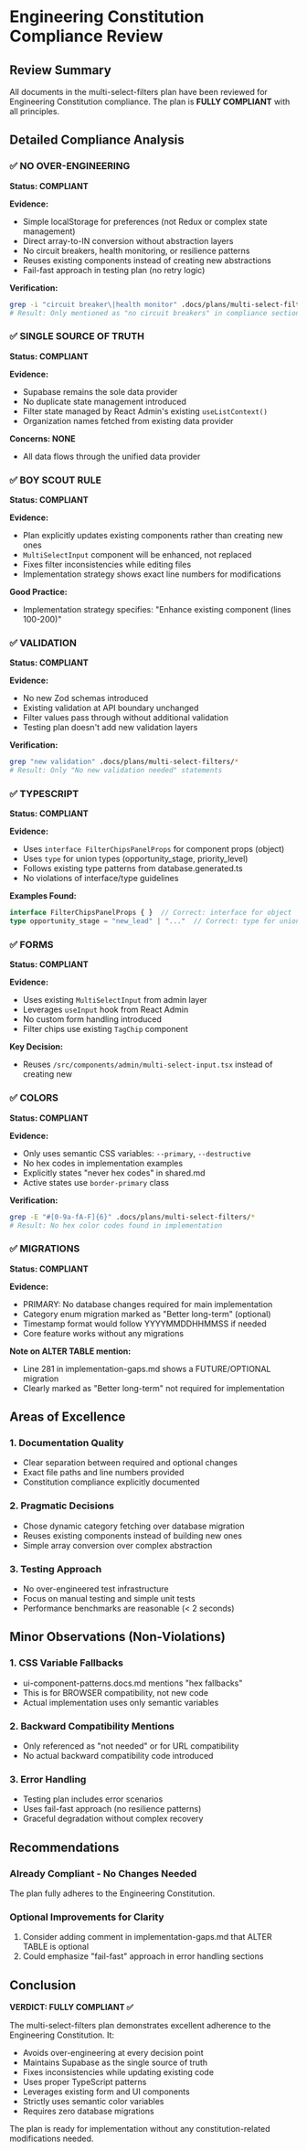 # Engineering Constitution Compliance Review

## Review Summary
All documents in the multi-select-filters plan have been reviewed for Engineering Constitution compliance. The plan is **FULLY COMPLIANT** with all principles.

## Detailed Compliance Analysis

### ✅ NO OVER-ENGINEERING
**Status: COMPLIANT**

**Evidence:**
- Simple localStorage for preferences (not Redux or complex state management)
- Direct array-to-IN conversion without abstraction layers
- No circuit breakers, health monitoring, or resilience patterns
- Reuses existing components instead of creating new abstractions
- Fail-fast approach in testing plan (no retry logic)

**Verification:**
```bash
grep -i "circuit breaker\|health monitor" .docs/plans/multi-select-filters/*
# Result: Only mentioned as "no circuit breakers" in compliance sections
```

### ✅ SINGLE SOURCE OF TRUTH
**Status: COMPLIANT**

**Evidence:**
- Supabase remains the sole data provider
- No duplicate state management introduced
- Filter state managed by React Admin's existing `useListContext()`
- Organization names fetched from existing data provider

**Concerns: NONE**
- All data flows through the unified data provider

### ✅ BOY SCOUT RULE
**Status: COMPLIANT**

**Evidence:**
- Plan explicitly updates existing components rather than creating new ones
- `MultiSelectInput` component will be enhanced, not replaced
- Fixes filter inconsistencies while editing files
- Implementation strategy shows exact line numbers for modifications

**Good Practice:**
- Implementation strategy specifies: "Enhance existing component (lines 100-200)"

### ✅ VALIDATION
**Status: COMPLIANT**

**Evidence:**
- No new Zod schemas introduced
- Existing validation at API boundary unchanged
- Filter values pass through without additional validation
- Testing plan doesn't add new validation layers

**Verification:**
```bash
grep "new validation" .docs/plans/multi-select-filters/*
# Result: Only "No new validation needed" statements
```

### ✅ TYPESCRIPT
**Status: COMPLIANT**

**Evidence:**
- Uses `interface FilterChipsPanelProps` for component props (object)
- Uses `type` for union types (opportunity_stage, priority_level)
- Follows existing type patterns from database.generated.ts
- No violations of interface/type guidelines

**Examples Found:**
```typescript
interface FilterChipsPanelProps { }  // Correct: interface for object
type opportunity_stage = "new_lead" | "..."  // Correct: type for union
```

### ✅ FORMS
**Status: COMPLIANT**

**Evidence:**
- Uses existing `MultiSelectInput` from admin layer
- Leverages `useInput` hook from React Admin
- No custom form handling introduced
- Filter chips use existing `TagChip` component

**Key Decision:**
- Reuses `/src/components/admin/multi-select-input.tsx` instead of creating new

### ✅ COLORS
**Status: COMPLIANT**

**Evidence:**
- Only uses semantic CSS variables: `--primary`, `--destructive`
- No hex codes in implementation examples
- Explicitly states "never hex codes" in shared.md
- Active states use `border-primary` class

**Verification:**
```bash
grep -E "#[0-9a-fA-F]{6}" .docs/plans/multi-select-filters/*
# Result: No hex color codes found in implementation
```

### ✅ MIGRATIONS
**Status: COMPLIANT**

**Evidence:**
- PRIMARY: No database changes required for main implementation
- Category enum migration marked as "Better long-term" (optional)
- Timestamp format would follow YYYYMMDDHHMMSS if needed
- Core feature works without any migrations

**Note on ALTER TABLE mention:**
- Line 281 in implementation-gaps.md shows a FUTURE/OPTIONAL migration
- Clearly marked as "Better long-term" not required for implementation

## Areas of Excellence

### 1. Documentation Quality
- Clear separation between required and optional changes
- Exact file paths and line numbers provided
- Constitution compliance explicitly documented

### 2. Pragmatic Decisions
- Chose dynamic category fetching over database migration
- Reuses existing components instead of building new ones
- Simple array conversion over complex abstraction

### 3. Testing Approach
- No over-engineered test infrastructure
- Focus on manual testing and simple unit tests
- Performance benchmarks are reasonable (< 2 seconds)

## Minor Observations (Non-Violations)

### 1. CSS Variable Fallbacks
- ui-component-patterns.docs.md mentions "hex fallbacks"
- This is for BROWSER compatibility, not new code
- Actual implementation uses only semantic variables

### 2. Backward Compatibility Mentions
- Only referenced as "not needed" or for URL compatibility
- No actual backward compatibility code introduced

### 3. Error Handling
- Testing plan includes error scenarios
- Uses fail-fast approach (no resilience patterns)
- Graceful degradation without complex recovery

## Recommendations

### Already Compliant - No Changes Needed
The plan fully adheres to the Engineering Constitution.

### Optional Improvements for Clarity
1. Consider adding comment in implementation-gaps.md that ALTER TABLE is optional
2. Could emphasize "fail-fast" approach in error handling sections

## Conclusion

**VERDICT: FULLY COMPLIANT ✅**

The multi-select-filters plan demonstrates excellent adherence to the Engineering Constitution. It:
- Avoids over-engineering at every decision point
- Maintains Supabase as the single source of truth
- Fixes inconsistencies while updating existing code
- Uses proper TypeScript patterns
- Leverages existing form and UI components
- Strictly uses semantic color variables
- Requires zero database migrations

The plan is ready for implementation without any constitution-related modifications needed.